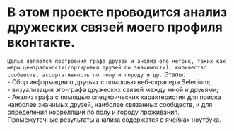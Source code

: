 # В этом проекте проводится анализ дружеских связей моего профиля вконтакте.  
`Целью является построения графа друзей и анализ его метрик, таких как меры центральности(сортировка друзей по значимости), количество сообществ, ассортативность по полу и городу и др.`
Этапы: \
    - Сбор информации о друзьях с помошью веб-скрапера Selenium; \
    - визуализация эго-графа дружеских связей между мной и друьями; \
    - Анализ графа с помощью специфических характеристик для поиска наиболее значимых друзей, наиболее связанных сообществ, и для определения корреляций по полу и городу проживания. \
Промежуточные результаты анализа содержатся в ячейках ноутбука.

